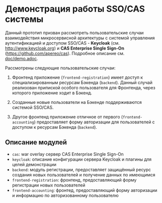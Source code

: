 Демонстрация работы SSO/CAS системы
===================================

Данный прототип призван рассмотреть пользовательские
случаи взаимодействия микросервисной архитектуры с системой управления
аутентификацией и доступом SSO/CAS - **Keycloak** (см. http://www.keycloak.org) и
**CAS Enterprise Single Sign-On** (https://github.com/apereo/cas). Подробное описание см. [doc/demo.adoc](doc/demo.adoc).

Рассмотрены следующие пользовательские случаи:

1) Фронтенд приложение (`frontend-registration`) имеет доступ к специализированным ресурсам Бэкенда (`backend`).
Данный случай реализован припиской особого пользователя для Фронтенда, через которого приложение ходит в Бэкенд.

2) Созданные новые пользователи на Бэкенде поддерживаются системой SSO/CAS.

3) Другое фронтенд приложение отличное от первого (`frontend-accounting`) предоставляет форму авторизации
для пользователей с доступом к ресурсам Бэкенда (`backend`).

Описание модулей
-----------

* ``cas``: war overlay сервер CAS Enterprise Single Sign-On
* ``keycloak``: описание конфигурации сервера Keycloak и плагины для целей демонстрации
* ``backend``: модуль регистрации, предоставляет защищённый ресурс создания новых пользователей и получение данных по имеющимся
* ``frontend-registration``:  фронтенд, предоставляющий форму регистрации новых пользователей
* ``frontend-accounting``: фронтед, предоставляющий форму авторизации и информацию по авторизованному пользователю
